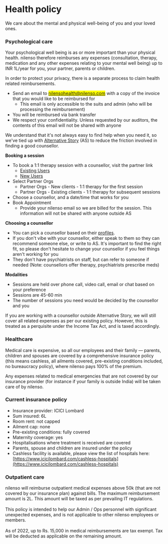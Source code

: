 # Health policy

We care about the mental and physical well-being of you and your loved ones.

### Psychological care

Your psychological well being is as or more important than your physical health. nilenso therefore reimburses any expenses (consultation, therapy, medication and any other expenses relating to your mental well being) up to INR 1L/year for you, your partner, parents or children.

In order to protect your privacy, there is a separate process to claim health related reimbursements.

* Send an email to <mark style="color:blue;">nilensohealth@nilenso.com</mark> with a copy of the invoice that you would like to be reimbursed for
  * This email is only accessible to the suits and admin (who will be processing the reimbursement)
* You will be reimbursed via bank transfer
* We respect your confidentiality. Unless requested by our auditors, the contents of this email will not be shared with anyone

We understand that it's not always easy to find help when you need it, so we've tied up with [Alternative Story](https://alternativestory.in/) (AS) to reduce the friction involved in finding a good counsellor.

**Booking a session**

* To book a 1:1 therapy session with a counsellor, visit the partner link   &#x20;
  * [Existing Users](https://thealternativestory.as.me/partnerorgexist)
  * [New Users](https://thealternativestory.as.me/partnerorgsnew)
* Select Partner Orgs
  * Partner Orgs - New clients - 1:1 therapy for the first session
  * Partner Orgs - Existing clients - 1:1 therapy for subsequent sessions
* Choose a counsellor, and a date/time that works for you
* Book Appointment
  * Provide your nilenso email so we are billed for the session. This information will not be shared with anyone outside AS

**Choosing a counsellor**

* You can pick a counsellor based on their [profiles](https://alternativestory.in/team-of-psychologists-in-bangalore-and-bombay-counselling-courses/).
* If you don't vibe with your counsellor, either speak to them so they can recommend someone else, or write to AS. It's important to find the right fit, so please don't hesitate to change your counsellor if you feel things aren't working for you
* They don't have psychiatrists on staff, but can refer to someone if needed (Note: counsellors offer therapy, psychiatrists prescribe meds)

**Modalities**

* Sessions are held over phone call, video call, email or chat based on your preference
* Sessions are 45-60 min
* The number of sessions you need would be decided by the counsellor and you

If you are working with a counsellor outside Alternative Story, we will still cover all related expenses as per our existing policy. However, this is treated as a perquisite under the Income Tax Act, and is taxed accordingly.

### Healthcare

Medical care is expensive, so all our employees and their family — parents, children and spouses are covered by a comprehensive insurance policy (this means cashless, all ailments covered, pre-existing conditions included, no bureaucracy policy), where nilenso pays 100% of the premium.

Any expenses related to medical emergencies that are not covered by our insurance provider (for instance if your family is outside India) will be taken care of by nilenso.

### Current insurance policy

* Insurance provider: ICICI Lombard
* Sum insured: 6L
* Room rent: not capped
* Ailment cap: none
* Pre-existing conditions: fully covered
* Maternity coverage: yes
* Hospitalisations where treatment is received are covered
* Parents, spouse and children are insured under the policy
* Cashless facility is available, please view the list of hospitals here: [https://www.icicilombard.com/cashless-hospitals](https://www.icicilombard.com/cashless-hospitals)

### Outpatient care

nilenso will reimburse outpatient medical expenses above 50k (that are not covered by our insurance plan) against bills. The maximum reimbursement amount is 2L. This amount will be taxed as per prevailing IT regulations.\
\
This policy is intended to help our Admin / Ops personnel with significant unexpected expenses, and is not applicable to other nilenso employees or members. \
\
As of 2022, up to Rs. 15,000 in medical reimbursements are tax exempt. Tax will be deducted as applicable on the remaining amount.
